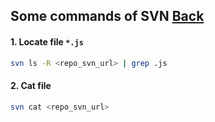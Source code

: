 ## Some commands of SVN [Back](./qa.md)

#### 1. Locate file `*.js`

```bash
svn ls -R <repo_svn_url> | grep .js
```

#### 2. Cat file

```bash
svn cat <repo_svn_url>
```